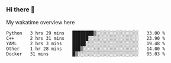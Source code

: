 ### Hi there 👋

<!--
**Jassy930/Jassy930** is a ✨ _special_ ✨ repository because its `README.md` (this file) appears on your GitHub profile.

Here are some ideas to get you started:

- 🔭 I’m currently working on ...
- 🌱 I’m currently learning ...
- 👯 I’m looking to collaborate on ...
- 🤔 I’m looking for help with ...
- 💬 Ask me about ...
- 📫 How to reach me: ...
- 😄 Pronouns: ...
- ⚡ Fun fact: ...
-->

My wakatime overview here
<!--START_SECTION:waka-->
```text
Python   3 hrs 29 mins   ████████▒░░░░░░░░░░░░░░░░   33.00 % 
C++      2 hrs 31 mins   ██████░░░░░░░░░░░░░░░░░░░   23.90 % 
YAML     2 hrs 3 mins    █████░░░░░░░░░░░░░░░░░░░░   19.48 % 
Other    1 hr 28 mins    ███▒░░░░░░░░░░░░░░░░░░░░░   14.00 % 
Docker   31 mins         █▒░░░░░░░░░░░░░░░░░░░░░░░   05.03 % 
```
<!--END_SECTION:waka-->
